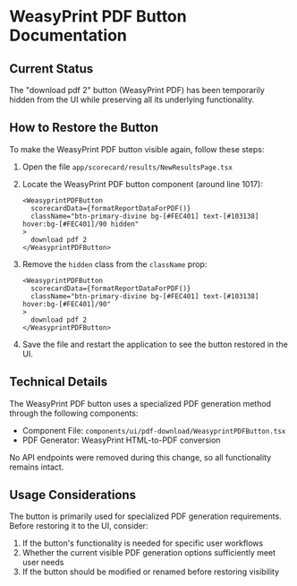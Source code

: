 # WeasyPrint PDF Button Documentation

## Current Status

The "download pdf 2" button (WeasyPrint PDF) has been temporarily hidden from the UI while preserving all its underlying functionality.

## How to Restore the Button

To make the WeasyPrint PDF button visible again, follow these steps:

1. Open the file `app/scorecard/results/NewResultsPage.tsx`

2. Locate the WeasyPrint PDF button component (around line 1017):
   ```tsx
   <WeasyprintPDFButton 
     scorecardData={formatReportDataForPDF()}
     className="btn-primary-divine bg-[#FEC401] text-[#103138] hover:bg-[#FEC401]/90 hidden"
   >
     download pdf 2
   </WeasyprintPDFButton>
   ```

3. Remove the `hidden` class from the `className` prop:
   ```tsx
   <WeasyprintPDFButton 
     scorecardData={formatReportDataForPDF()}
     className="btn-primary-divine bg-[#FEC401] text-[#103138] hover:bg-[#FEC401]/90"
   >
     download pdf 2
   </WeasyprintPDFButton>
   ```

4. Save the file and restart the application to see the button restored in the UI.

## Technical Details

The WeasyPrint PDF button uses a specialized PDF generation method through the following components:

- Component File: `components/ui/pdf-download/WeasyprintPDFButton.tsx`
- PDF Generator: WeasyPrint HTML-to-PDF conversion

No API endpoints were removed during this change, so all functionality remains intact.

## Usage Considerations

The button is primarily used for specialized PDF generation requirements. Before restoring it to the UI, consider:

1. If the button's functionality is needed for specific user workflows
2. Whether the current visible PDF generation options sufficiently meet user needs
3. If the button should be modified or renamed before restoring visibility 